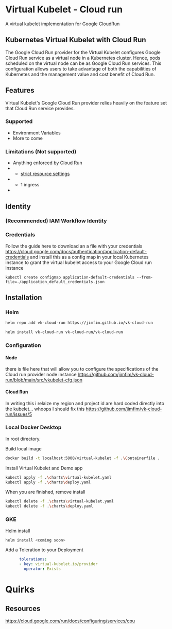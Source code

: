 # Virtual Kubelet  - Cloud run
A virtual kubelet implementation for Google CloudRun

## Kubernetes Virtual Kubelet with Cloud Run
The Google Cloud Run provider for the Virtual Kubelet configures Google Cloud Run service as a virtual node in a Kubernetes cluster. Hence, pods scheduled on the virtual node can be as Google Cloud Run services. This configuration allows users to take advantage of both the capabilities of Kubernetes and the management value and cost benefit of Cloud Run.

## Features 

Virtual Kubelet's Google Cloud Run provider relies heavily on the feature set that Cloud Run service provides. 

### Supported
* Environment Variables
* More to come

### Limitations (Not supported)
* Anything enforced by Cloud Run
* * [strict resource settings](https://cloud.google.com/run/docs/configuring/services/cpu)
* * 1 ingress 
* 

## Identity

### (Recommended) IAM Workflow Identity

### Credentials

Follow the guide here to download an a file with your credentials https://cloud.google.com/docs/authentication/application-default-credentials
and install this as a config map in your local Kubernetes instance to grant the virtual kubelet access to your Google Cloud run instance
```
kubectl create configmap application-default-credentials --from-file=./application_default_credentials.json
```

## Installation

### Helm

```bash
helm repo add vk-cloud-run https://jimfim.github.io/vk-cloud-run
```


```bash
helm install vk-cloud-run vk-cloud-run/vk-cloud-run
```

### Configuration

#### Node
there is file here that  will allow you to configure the specifications of the Cloud run provider node instance
https://github.com/jimfim/vk-cloud-run/blob/main/src/vkubelet-cfg.json

#### Cloud Run
In writing this i relaize my region and project id are hard coded directly into the kubelet... whoops
I should fix this https://github.com/jimfim/vk-cloud-run/issues/5

### Local Docker Desktop
In root directory.

Build local image

``` Bash
docker build -t localhost:5000/virtual-kubelet -f .\Containerfile .
```
Install Virtual Kubelet and Demo app

```bash
kubectl apply -f .\charts\virtual-kubelet.yaml
kubectl apply -f .\charts\deploy.yaml
```
When you are finished, remove install

```bash
kubectl delete -f .\charts\virtual-kubelet.yaml
kubectl delete -f .\charts\deploy.yaml
```
### GKE
Helm install

```bash
helm install <coming soon>
```
Add a Toleration to your Deployment
```yaml
      tolerations:
      - key: virtual-kubelet.io/provider
        operator: Exists
```

# Quirks
## Resources 
https://cloud.google.com/run/docs/configuring/services/cpu
